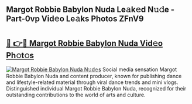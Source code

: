 ## Margot Robbie Babylon Nuda Le𝚊k𝚎d N𝚞𝚍e - Part-0vp Vid𝚎o Le𝚊ks Photos ZFnV9

# <h2><a href="http://fbdr3z7.evod.top/?m=Margot+Robbie+Babylon+Nuda">🔗 👉🔴 Margot Robbie Babylon Nuda Vid𝚎o Ph𝚘t𝚘s</a></h2>

[![Margot Robbie Babylon Nuda N𝚞d𝚎s](https://i.imgur.com/8V9OHl7.gif)](http://fbdr3z7.evod.top/?m=Margot+Robbie+Babylon+Nuda)
Social media sensation Margot Robbie Babylon Nuda and content producer, known for publishing dance and lifestyle-related material through viral dance trends and mini vlogs. Distinguished individual Margot Robbie Babylon Nuda, recognized for their outstanding contributions to the world of arts and culture. 
